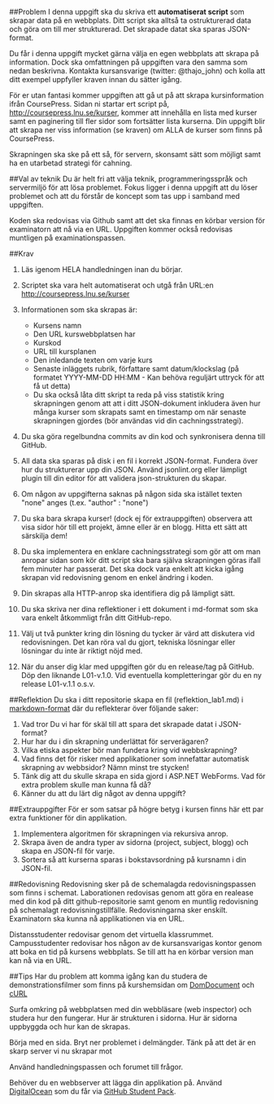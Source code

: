 ##Problem
I denna uppgift ska du skriva ett **automatiserat script** som skrapar data på en webbplats. Ditt script ska alltså ta ostrukturerad data och göra om till mer strukturerad. Det skrapade datat ska sparas JSON-format.

Du får i denna uppgift mycket gärna välja en egen webbplats att skrapa på information. Dock ska omfattningen på uppgiften vara den samma som nedan beskrivna. Kontakta kursansvarige (twitter: @thajo_john) och kolla att ditt exempel uppfyller kraven innan du sätter igång.

För er utan fantasi kommer uppgiften att gå ut på att skrapa kursinformation ifrån CoursePress. Sidan ni startar ert script på, http://coursepress.lnu.se/kurser, kommer att innehålla en lista med kurser samt en paginering till fler sidor som fortsätter lista kurserna. Din uppgift blir att skrapa ner viss information (se kraven) om ALLA de kurser som finns på CoursePress.

Skrapningen ska ske på ett så, för servern, skonsamt sätt som möjligt samt ha en utarbetad strategi för cahning.

##Val av teknik
Du är helt fri att välja teknik, programmeringsspråk och servermiljö för att lösa problemet. Fokus ligger i denna uppgift att du löser problemet och att du förstår de koncept som tas upp i samband med uppgiften.

Koden ska redovisas via Github samt att det ska finnas en körbar version för examinatorn att nå via en URL. Uppgiften kommer också redovisas muntligen på examinationspassen. 

##Krav
1. Läs igenom HELA handledningen inan du börjar.
1. Scriptet ska vara helt automatiserat och utgå från URL:en http://coursepress.lnu.se/kurser
2. Informationen som ska skrapas är: 
	* Kursens namn
	* Den URL kurswebbplatsen har
	* Kurskod
    * URL till kursplanen
	* Den inledande texten om varje kurs
	* Senaste inläggets rubrik, författare samt datum/klockslag (på formatet YYYY-MM-DD HH:MM - Kan behöva reguljärt uttryck för att få ut detta)
    * Du ska också låta ditt skript ta reda på viss statistik kring skrapningen genom att att i ditt JSON-dokument inkludera även hur många kurser som skrapats samt en timestamp om när senaste skrapningen gjordes (bör användas vid din cachningsstrategi). 

3. Du ska göra regelbundna commits av din kod och synkronisera denna till GitHub.
4. All data ska sparas på disk i en fil i korrekt JSON-format. Fundera över hur du strukturerar upp din JSON. Använd jsonlint.org eller lämpligt plugin till din editor för att validera json-strukturen du skapar.
5. Om någon av uppgifterna saknas på någon sida ska istället texten "none" anges (t.ex. "author" : "none")
6. Du ska bara skrapa kurser! (dock ej för extrauppgiften) observera att visa sidor hör till ett projekt, ämne eller är en blogg. Hitta ett sätt att särskilja dem!
7. Du ska implementera en enklare cachningsstrategi som gör att om man anropar sidan som kör ditt script ska bara själva skrapningen göras ifall fem minuter har passerat. Det ska dock vara enkelt att kicka igång skrapan vid redovisning genom en enkel ändring i koden.
8. Din skrapas alla HTTP-anrop ska identifiera dig på lämpligt sätt.
9. Du ska skriva ner dina reflektioner i ett dokument i md-format som ska vara enkelt åtkommligt från ditt GitHub-repo.
10. Välj ut två punkter kring din lösning du tycker är värd att diskutera vid redovisningen. Det kan röra val du gjort, tekniska lösningar eller lösningar du inte är riktigt nöjd med.
11. När du anser dig klar med uppgiften gör du en release/tag på GitHub. Döp den liknande L01-v.1.0. Vid eventuella kompletteringar gör du en ny release L01-v.1.1 o.s.v.
  


##Reflektion
Du ska i ditt repositorie skapa en fil (reflektion_lab1.md) i [markdown-format](https://github.com/adam-p/markdown-here/wiki/Markdown-Cheatsheet) där du reflekterar över följande saker:

1. Vad tror Du vi har för skäl till att spara det skrapade datat i JSON-format?
2. Hur har du i din skrapning underlättat för serverägaren?
3. Vilka etiska aspekter bör man fundera kring vid webbskrapning?
4. Vad finns det för risker med applikationer som innefattar automatisk skrapning av webbsidor? Nämn minst tre stycken!
5. Tänk dig att du skulle skrapa en sida gjord i ASP.NET WebForms. Vad för extra problem skulle man kunna få då?
6. Känner du att du lärt dig något av denna uppgift? 


##Extrauppgifter
För er som satsar på högre betyg i kursen finns här ett par extra funktioner för din applikation.

1. Implementera algoritmen för skrapningen via rekursiva anrop.
2. Skrapa även de andra typer av sidorna (project, subject, blogg) och skapa en JSON-fil för varje.
3. Sortera så att kurserna sparas i bokstavsordning på kursnamn i din JSON-fil.


##Redovisning
Redovisning sker på de schemalagda redovisningspassen som finns i schemat.
Laborationen redovisas genom att göra en realease med din kod på ditt github-repositorie samt genom en muntlig redovisning på schemalagt redovisningstillfälle. Redovisningarna sker enskilt. Examinatorn ska kunna nå applikationen via en URL. 

Distansstudenter redovisar genom det virtuella klassrummet.
Campusstudenter redovisar hos någon av de kursansvarigas kontor genom att boka en tid på kursens webbplats. Se till att ha en körbar version man kan nå via en URL.



##Tips
Har du problem att komma igång kan du studera de demonstrationsfilmer som finns på kurshemsidan om [DomDocument](https://coursepress.lnu.se/kurs/webbteknik-ii/domdocument/) och [cURL](https://coursepress.lnu.se/kurs/webbteknik-ii/curl/)

Surfa omkring på webbplatsen med din webbläsare (web inspector) och studera hur den fungerar. Hur är strukturen i sidorna. Hur är sidorna uppbyggda och hur kan de skrapas.

Börja med en sida. Bryt ner problemet i delmängder. Tänk på att det är en skarp server vi nu skrapar mot

Använd handledningspassen och forumet till frågor. 

Behöver du en webbserver att lägga din applikation på. Använd [DigitalOcean](http://digitalocean.com) som du får via [GitHub Student Pack](https://education.github.com/).
